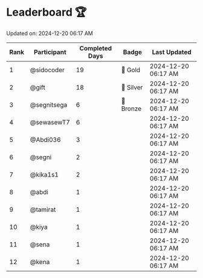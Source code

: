 # Leaderboard 🏆

Updated on: 2024-12-20 06:17 AM

| Rank | Participant       | Completed Days | Badge      | Last Updated         |
|------|-------------------|----------------|------------|----------------------|
| 1    | @sidocoder        | 19             | 🏅 Gold     | 2024-12-20 06:17 AM |
| 2    | @gift             | 18             | 🥈 Silver   | 2024-12-20 06:17 AM |
| 3    | @segnitsega       | 6              | 🥉 Bronze   | 2024-12-20 06:17 AM |
| 4    | @sewasewT7        | 6              |            | 2024-12-20 06:17 AM |
| 5    | @Abdi036          | 3              |            | 2024-12-20 06:17 AM |
| 6    | @segni            | 2              |            | 2024-12-20 06:17 AM |
| 7    | @kika1s1          | 2              |            | 2024-12-20 06:17 AM |
| 8    | @abdi             | 1              |            | 2024-12-20 06:17 AM |
| 9    | @tamirat          | 1              |            | 2024-12-20 06:17 AM |
| 10   | @kiya             | 1              |            | 2024-12-20 06:17 AM |
| 11   | @sena             | 1              |            | 2024-12-20 06:17 AM |
| 12   | @kena             | 1              |            | 2024-12-20 06:17 AM |
